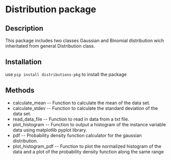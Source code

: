 # Distribution package
## Description
This package includes two classes Gaussian and Binomial distribution wich inheritated from general Distribution class. 
## Installation
use `pip install distributions-pkg` to install the package
## Methods
- calculate_mean 
-- Function to calculate the mean of the data set.
- calculate_stdev 
-- Function to calculate the standard deviation of the data set.
- read_data_file 
-- Function to read in data from a txt file. 
- plot_histogram 
-- Function to output a histogram of the instance variable data using 
		matplotlib pyplot library.
- pdf 
-- Probability density function calculator for the gaussian distribution. 
- plot_histogram_pdf 
-- Function to plot the normalized histogram of the data and a plot of the 
		probability density function along the same range 
